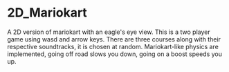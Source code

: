 # 2D_Mariokart
A 2D version of mariokart with an eagle's eye view.
This is a two player game using wasd and arrow keys.
There are three courses along with their respective soundtracks, it is chosen at random.
Mariokart-like physics are implemented, going off road slows you down, going on a boost speeds you up.
